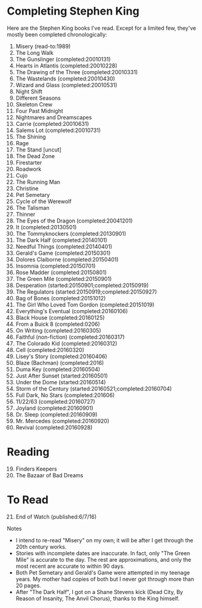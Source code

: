 # Completing Stephen King

Here are the Stephen King books I've read. Except for a limited few, they've mostly been completed chronologically:

1. Misery (read-to:1989)
2. The Long Walk
2. The Gunslinger (completed:20010131)
3. Hearts in Atlantis (completed:20010228)
4. The Drawing of the Three (completed:20010331)
5. The Wastelands (completed:20010430)
6. Wizard and Glass (completed:20010531)
6. Night Shift
6. Different Seasons
6. Skeleton Crew
6. Four Past Midnight
6. Nightmares and Dreamscapes
7. Carrie (completed:20010631)
8. Salems Lot (completed:20010731)
9. The Shining
10. Rage
11. The Stand [uncut]
13. The Dead Zone
14. Firestarter
15. Roadwork
16. Cujo
17. The Running Man
18. Christine
19. Pet Semetary
20. Cycle of the Werewolf
21. The Talisman
22. Thinner
23. The Eyes of the Dragon (completed:20041201)
24. It (completed:20130501)
25. The Tommyknockers (completed:20130901)
26. The Dark Half (completed:20140101)
27. Needful Things (completed:20140401)
28. Gerald's Game (completed:20150301)
29. Dolores Claiborne (completed:20150401)
30. Insomnia (completed:20150701)
31. Rose Madder (completed:20150801)
32. The Green Mile (completed:20150901)
33. Desperation (started:20150901;completed:20150919)
34. The Regulators (started:20150919;completed:20150927)
35. Bag of Bones (completed:20151012)
36. The Girl Who Loved Tom Gordon (completed:20151019)
2. Everything's Eventual (completed:20160106)
3. Black House (completed:20160125)
4. From a Buick 8 (completed:0206)
1. On Writing (completed:20160305)
5. Faithful (non-fiction) (completed:20160317)
6. The Colorado Kid (completed:20160312)
7. Cell (completed:20160320)
8. Lisey's Story (completed:20160406)
9. Blaze (Bachman) (completed:2016)
10. Duma Key (completed:20160504)
1. Just After Sunset (started:20160501)
2. Under the Dome (started:20160514)
3. Storm of the Century (started:20160521;completed:20160704)
13. Full Dark, No Stars (completed:201606)
14. 11/22/63 (completed:20160727)
15. Joyland (completed:20160901)
16. Dr. Sleep (completed:20160909)
17. Mr. Mercedes (completed:20160920)
18. Revival (completed:20160928)

# Reading
19. Finders Keepers
20. The Bazaar of Bad Dreams

# To Read

21. End of Watch (published:6/7/16)


Notes
* I intend to re-read "Misery" on my own; it will be after I get through the 20th century works.
* Stories with incomplete dates are inaccurate. In fact, only "The Green Mile" is accurate to the day. The rest are approximations, and only the most recent are accurate to within 90 days.
* Both Pet Semetary and Gerald's Game were attempted in my teenage years. My mother had copies of both but I never got through more than 20 pages.
* After "The Dark Half", I got on a Shane Stevens kick (Dead City, By Reason of Insanity, The Anvil Chorus), thanks to the King himself.